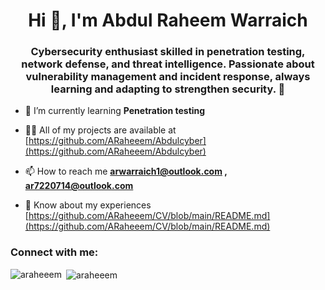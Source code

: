 <h1 align="center">Hi 👋, I'm Abdul Raheem Warraich</h1>
<h3 align="center">Cybersecurity enthusiast skilled in penetration testing, network defense, and threat intelligence. Passionate about vulnerability management and incident response, always learning and adapting to strengthen security. 🚀</h3>

- 🌱 I’m currently learning **Penetration testing**

- 👨‍💻 All of my projects are available at [https://github.com/ARaheeem/Abdulcyber](https://github.com/ARaheeem/Abdulcyber)

- 📫 How to reach me **arwarraich1@outlook.com , ar7220714@outlook.com**

- 📄 Know about my experiences [https://github.com/ARaheeem/CV/blob/main/README.md](https://github.com/ARaheeem/CV/blob/main/README.md)

<h3 align="left">Connect with me:</h3>
<p align="left">
</p>

<p><img align="left" src="https://github-readme-stats.vercel.app/api/top-langs?username=araheeem&show_icons=true&locale=en&layout=compact" alt="araheeem" /></p>

<p>&nbsp;<img align="center" src="https://github-readme-stats.vercel.app/api?username=araheeem&show_icons=true&locale=en" alt="araheeem" /></p>

